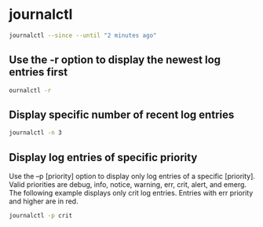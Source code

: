 journalctl
==========

```bash
journalctl --since --until "2 minutes ago" 
```

Use the -r option to display the newest log entries first
---------------------------------------------------------

```bash
ournalctl -r
```

Display specific number of recent log entries
---------------------------------------------

```bash
journalctl -n 3
```

Display log entries of specific priority
----------------------------------------

Use the –p [priority] option to display only log entries of a specific [priority]. Valid priorities are debug, info, notice, warning, err, crit, alert, and emerg. The following example displays only crit log entries. Entries with err priority and higher are in red.

```bash
journalctl -p crit
```
